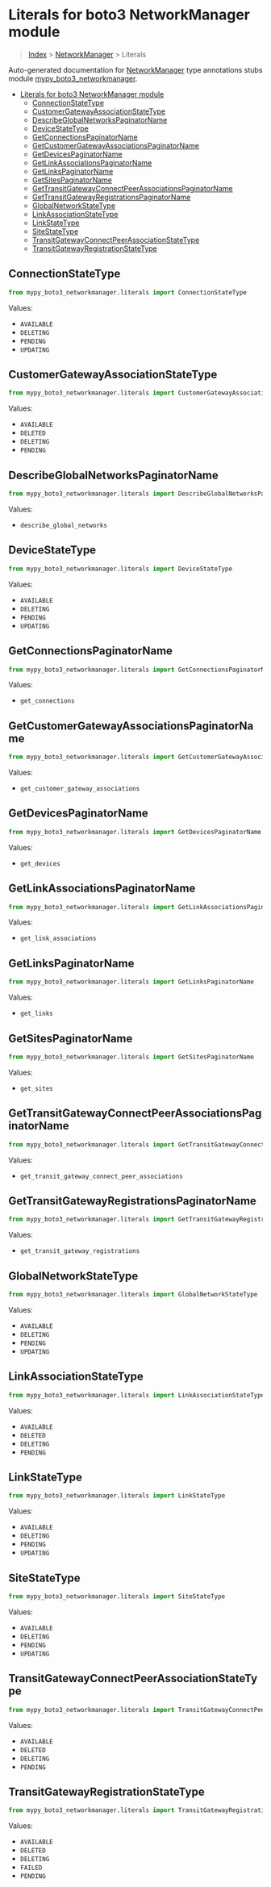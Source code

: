 # Literals for boto3 NetworkManager module

> [Index](..) > [NetworkManager](.) > Literals

Auto-generated documentation for
[NetworkManager](https://boto3.amazonaws.com/v1/documentation/api/1.17.71/reference/services/networkmanager.html#NetworkManager)
type annotations stubs module
[mypy_boto3_networkmanager](https://pypi.org/project/mypy-boto3-networkmanager/).

- [Literals for boto3 NetworkManager module](#literals-for-boto3-networkmanager-module)
  - [ConnectionStateType](#connectionstatetype)
  - [CustomerGatewayAssociationStateType](#customergatewayassociationstatetype)
  - [DescribeGlobalNetworksPaginatorName](#describeglobalnetworkspaginatorname)
  - [DeviceStateType](#devicestatetype)
  - [GetConnectionsPaginatorName](#getconnectionspaginatorname)
  - [GetCustomerGatewayAssociationsPaginatorName](#getcustomergatewayassociationspaginatorname)
  - [GetDevicesPaginatorName](#getdevicespaginatorname)
  - [GetLinkAssociationsPaginatorName](#getlinkassociationspaginatorname)
  - [GetLinksPaginatorName](#getlinkspaginatorname)
  - [GetSitesPaginatorName](#getsitespaginatorname)
  - [GetTransitGatewayConnectPeerAssociationsPaginatorName](#gettransitgatewayconnectpeerassociationspaginatorname)
  - [GetTransitGatewayRegistrationsPaginatorName](#gettransitgatewayregistrationspaginatorname)
  - [GlobalNetworkStateType](#globalnetworkstatetype)
  - [LinkAssociationStateType](#linkassociationstatetype)
  - [LinkStateType](#linkstatetype)
  - [SiteStateType](#sitestatetype)
  - [TransitGatewayConnectPeerAssociationStateType](#transitgatewayconnectpeerassociationstatetype)
  - [TransitGatewayRegistrationStateType](#transitgatewayregistrationstatetype)

## ConnectionStateType

```python
from mypy_boto3_networkmanager.literals import ConnectionStateType
```

Values:

- `AVAILABLE`
- `DELETING`
- `PENDING`
- `UPDATING`

## CustomerGatewayAssociationStateType

```python
from mypy_boto3_networkmanager.literals import CustomerGatewayAssociationStateType
```

Values:

- `AVAILABLE`
- `DELETED`
- `DELETING`
- `PENDING`

## DescribeGlobalNetworksPaginatorName

```python
from mypy_boto3_networkmanager.literals import DescribeGlobalNetworksPaginatorName
```

Values:

- `describe_global_networks`

## DeviceStateType

```python
from mypy_boto3_networkmanager.literals import DeviceStateType
```

Values:

- `AVAILABLE`
- `DELETING`
- `PENDING`
- `UPDATING`

## GetConnectionsPaginatorName

```python
from mypy_boto3_networkmanager.literals import GetConnectionsPaginatorName
```

Values:

- `get_connections`

## GetCustomerGatewayAssociationsPaginatorName

```python
from mypy_boto3_networkmanager.literals import GetCustomerGatewayAssociationsPaginatorName
```

Values:

- `get_customer_gateway_associations`

## GetDevicesPaginatorName

```python
from mypy_boto3_networkmanager.literals import GetDevicesPaginatorName
```

Values:

- `get_devices`

## GetLinkAssociationsPaginatorName

```python
from mypy_boto3_networkmanager.literals import GetLinkAssociationsPaginatorName
```

Values:

- `get_link_associations`

## GetLinksPaginatorName

```python
from mypy_boto3_networkmanager.literals import GetLinksPaginatorName
```

Values:

- `get_links`

## GetSitesPaginatorName

```python
from mypy_boto3_networkmanager.literals import GetSitesPaginatorName
```

Values:

- `get_sites`

## GetTransitGatewayConnectPeerAssociationsPaginatorName

```python
from mypy_boto3_networkmanager.literals import GetTransitGatewayConnectPeerAssociationsPaginatorName
```

Values:

- `get_transit_gateway_connect_peer_associations`

## GetTransitGatewayRegistrationsPaginatorName

```python
from mypy_boto3_networkmanager.literals import GetTransitGatewayRegistrationsPaginatorName
```

Values:

- `get_transit_gateway_registrations`

## GlobalNetworkStateType

```python
from mypy_boto3_networkmanager.literals import GlobalNetworkStateType
```

Values:

- `AVAILABLE`
- `DELETING`
- `PENDING`
- `UPDATING`

## LinkAssociationStateType

```python
from mypy_boto3_networkmanager.literals import LinkAssociationStateType
```

Values:

- `AVAILABLE`
- `DELETED`
- `DELETING`
- `PENDING`

## LinkStateType

```python
from mypy_boto3_networkmanager.literals import LinkStateType
```

Values:

- `AVAILABLE`
- `DELETING`
- `PENDING`
- `UPDATING`

## SiteStateType

```python
from mypy_boto3_networkmanager.literals import SiteStateType
```

Values:

- `AVAILABLE`
- `DELETING`
- `PENDING`
- `UPDATING`

## TransitGatewayConnectPeerAssociationStateType

```python
from mypy_boto3_networkmanager.literals import TransitGatewayConnectPeerAssociationStateType
```

Values:

- `AVAILABLE`
- `DELETED`
- `DELETING`
- `PENDING`

## TransitGatewayRegistrationStateType

```python
from mypy_boto3_networkmanager.literals import TransitGatewayRegistrationStateType
```

Values:

- `AVAILABLE`
- `DELETED`
- `DELETING`
- `FAILED`
- `PENDING`
